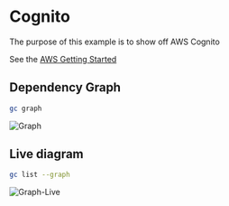 # Cognito

The purpose of this example is to show off AWS Cognito

See the [AWS Getting Started](https://www.grucloud.com/docs/aws/AwsGettingStarted)

## Dependency Graph

```sh
gc graph
```

![Graph](./diagram-target.svg)

## Live diagram

```sh
gc list --graph
```

![Graph-Live](./diagram-live.svg)
